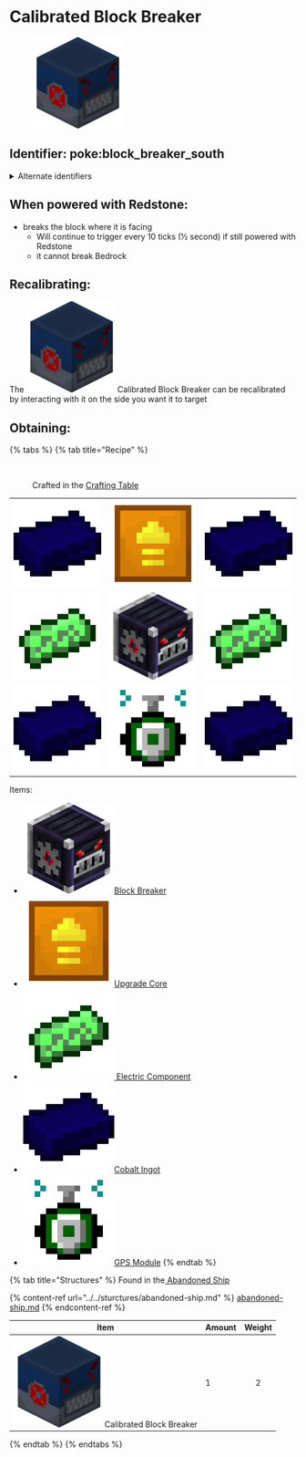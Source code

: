 # Calibrated Block Breaker

<figure><img src="https://github.com/ItsMePok/PFE/blob/wikiAssets/Automation/calibrated_block_breaker.png?raw=true" alt="Calibrated Block Breaker"><figcaption></figcaption></figure>

## Identifier: **poke:block\_breaker\_south** <a href="#identifier" id="identifier"></a>

<details>

<summary>Alternate identifiers</summary>

poke:block\_breaker\_up

poke:block\_breaker\_down

poke:block\_breaker\_north

poke:block\_breaker\_south (default when dropped/crafting)

poke:block\_breaker\_east

poke:block\_breaker\_west

</details>

## When powered with <img src="https://minecraft.wiki/images/thumb/Redstone_Dust_JE2_BE2.png/150px-Redstone_Dust_JE2_BE2.png?8cf17" alt="" data-size="line">Redstone:

* breaks the block where it is facing
  * Will continue to trigger every 10 ticks (½ second) if still powered with <img src="https://minecraft.wiki/images/thumb/Redstone_Dust_JE2_BE2.png/150px-Redstone_Dust_JE2_BE2.png?8cf17" alt="" data-size="line">Redstone
  * it cannot break <img src="https://minecraft.wiki/images/thumb/Bedrock_JE2_BE2.png/150px-Bedrock_JE2_BE2.png?feb6c" alt="" data-size="line">Bedrock

## Recalibrating:

The <img src="https://github.com/ItsMePok/PFE/blob/wikiAssets/Automation/calibrated_block_breaker.png?raw=true" alt="Calibrated Block Breaker" data-size="line">Calibrated Block Breaker can be recalibrated by interacting with it on the side you want it to target

## Obtaining:

{% tabs %}
{% tab title="Recipe" %}
<figure><img src="https://minecraft.wiki/images/thumb/Crafting_Table_JE4_BE3.png/150px-Crafting_Table_JE4_BE3.png?5767f" alt=""><figcaption><p>Crafted in the <a href="https://minecraft.wiki/w/Crafting_Table">Crafting Table</a></p></figcaption></figure>

|                                                                                                        |                                                                                                        |                                                                                                        |
| :----------------------------------------------------------------------------------------------------: | :----------------------------------------------------------------------------------------------------: | :----------------------------------------------------------------------------------------------------: |
|    ![Cobalt Ingot](https://github.com/ItsMePok/PFE/blob/wikiAssets/wikiMain/cobalt_ingot.png?raw=true)    | ![Upgrade Core](https://github.com/ItsMePok/PFE/blob/wikiAssets/wikiMain/upgrade_core.png?raw=true) |    ![Cobalt Ingot](https://github.com/ItsMePok/PFE/blob/wikiAssets/wikiMain/cobalt_ingot.png?raw=true)    |
| ![Electric Component](https://github.com/ItsMePok/PFE/blob/wikiAssets/wikiMain/electric_component.png?raw=true) |    ![Block Breaker](https://github.com/ItsMePok/PFE/blob/wikiAssets/blockRenders/BlockBreaker.png)   | ![Electric Component](https://github.com/ItsMePok/PFE/blob/wikiAssets/wikiMain/electric_component.png?raw=true) |
|    ![Cobalt Ingot](https://github.com/ItsMePok/PFE/blob/wikiAssets/wikiMain/cobalt_ingot.png?raw=true)    |     ![GPS Module](https://github.com/ItsMePok/PFE/blob/wikiAssets/wikiMain/gps_module.png?raw=true)     |    ![Cobalt Ingot](https://github.com/ItsMePok/PFE/blob/wikiAssets/wikiMain/cobalt_ingot.png?raw=true)    |

Items:

* <img src="https://github.com/ItsMePok/PFE/blob/wikiAssets/blockRenders/BlockBreaker.png" alt="Block Breaker" data-size="line">[Block Breaker](block-breaker.md)
* <img src="https://github.com/ItsMePok/PFE/blob/wikiAssets/wikiMain/upgrade_core.png?raw=true" alt="Upgrade Core" data-size="line">[Upgrade Core](../../items/cores/upgrade-core.md)
* [<img src="https://github.com/ItsMePok/PFE/blob/wikiAssets/wikiMain/electric_component.png?raw=true" alt="Electric Component" data-size="line"> ](../../items/crafting-components/electric-component.md)[Electric Component](../../items/crafting-components/electric-component.md)
* <img src="https://github.com/ItsMePok/PFE/blob/wikiAssets/wikiMain/cobalt_ingot.png?raw=true" alt="Cobalt Ingot" data-size="line">[Cobalt Ingot](../../items/ingots/cobalt-ingot.md)
* <img src="https://github.com/ItsMePok/PFE/blob/wikiAssets/wikiMain/gps_module.png?raw=true" alt="GPS Module" data-size="line">[GPS Module](../../items/crafting-components/gps-module.md)
{% endtab %}

{% tab title="Structures" %}
Found in the[ Abandoned Ship](../../sturctures/abandoned-ship.md#barrel)

{% content-ref url="../../sturctures/abandoned-ship.md" %}
[abandoned-ship.md](../../sturctures/abandoned-ship.md)
{% endcontent-ref %}



| Item                                                                                                                                                                | Amount | Weight |
| ------------------------------------------------------------------------------------------------------------------------------------------------------------------- | ------ | :----: |
| <img src="https://github.com/ItsMePok/PFE/blob/wikiAssets/Automation/calibrated_block_breaker.png?raw=true" alt="Calibrated Block Breaker" data-size="line">Calibrated Block Breaker | 1      |    2   |
{% endtab %}
{% endtabs %}

